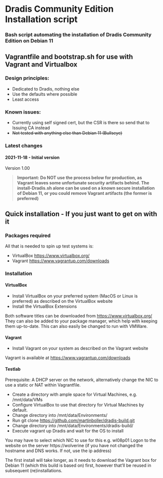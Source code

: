 # Dradis Community Edition Installation script

### Bash script automating the installation of Dradis Community Edition on Debian 11

## Vagrantfile and bootstrap.sh for use with Vagrant and Virtualbox

### Design principles:
  - Dedicated to Dradis, nothing else
  - Use the defaults where possible
  - Least access

### Known issues:
  - Currently using self signed cert, but the CSR is there so send that to Issuing CA instead
  - ~~Not tested with anything else than Debian 11 (Bullseye)~~

### Latest changes 
#### 2021-11-18 - Initial version
  Version 1.00

>**Important: Do NOT use the process below for production, as Vagrant leaves some unfortunate security artifacts behind. The install-Dradis.sh alone can be used on a known secure installation of Debian 11, or you could remove Vagrant artifacts (the former is preferred)**

## Quick installation - If you just want to get on with it
### Packages required
All that is needed to spin up test systems is:
 - VirtualBox https://www.virtualbox.org/
 - Vagrant https://www.vagrantup.com/downloads
 
### Installation
#### VirtualBox
 - Install VirtualBox on your preferred system (MacOS or Linux is preferred) as described on the VirtualBox website
 - Install the VirtualBox Extensions

Both software titles can be downloaded from https://www.virtualbox.org/
They can also be added to your package manager, which help with keeping them up-to-date. This can also easily be changed to run with VMWare.
 
#### Vagrant
 - Install Vagrant on your system as described on the Vagrant website

Vagrant is available at https://www.vagrantup.com/downloads
 
#### Testlab
Prerequisite: A DHCP server on the network, alternatively change the NIC to use a static or NAT within Vagrantfile.
 - Create a directory with ample space for Virtual Machines, e.g. /mnt/data/VMs
 - Configure VirtualBox to use that directory for Virtual Machines by default.
 - Change directory into /mnt/data/Environments/
 - Run git clone https://github.com/martinboller/dradis-build.git
 - Change directory into /mnt/data/Environments/dradis-build/
 - Execute vagrant up Dradis and wait for the OS to install

You may have to select which NIC to use for this e.g. wl08p01
Logon to the website on the server https://wolverine (if you have not changed the hostname and DNS works. If not, use the ip address)
 
The first install will take longer, as it needs to download the Vagrant box for Debian 11 (which this build is based on) first, however that’ll be reused in subsequent (re)installations.